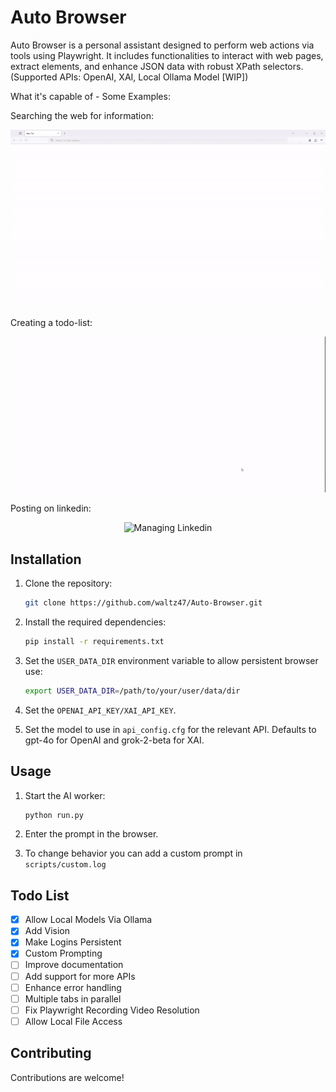 # Auto Browser

Auto Browser is a personal assistant designed to perform web actions via tools using Playwright. It includes functionalities to interact with web pages, extract elements, and enhance JSON data with robust XPath selectors.
(Supported APIs: OpenAI, XAI, Local Ollama Model [WIP])

What it's capable of - Some Examples:

Searching the web for information:

<div align="center">
    <img src="docs/clips/browse.gif" width="600" alt="Searching the web">
</div>

Creating a todo-list:

<div align="center">
    <img src="docs/clips/todo.gif" width="600" alt="Creating To-do Lists">
</div>

Posting on linkedin:

<div align="center">
    <img src="docs/clips/lnkdin.gif" width="600" alt="Managing Linkedin">
</div>




## Installation

1. Clone the repository:
    ```sh
    git clone https://github.com/waltz47/Auto-Browser.git
    ```

2. Install the required dependencies:
    ```sh
    pip install -r requirements.txt
    ```

3. Set the `USER_DATA_DIR` environment variable to allow persistent browser use:
    ```sh
    export USER_DATA_DIR=/path/to/your/user/data/dir
    ```

4. Set the `OPENAI_API_KEY/XAI_API_KEY`.

5. Set the model to use in `api_config.cfg` for the relevant API. Defaults to gpt-4o for OpenAI and grok-2-beta for XAI.
   

## Usage

1. Start the AI worker:
    ```sh
    python run.py
    ```

2. Enter the prompt in the browser.

3. To change behavior you can add a custom prompt in `scripts/custom.log`

## Todo List

- [X] Allow Local Models Via Ollama
- [X] Add Vision
- [X] Make Logins Persistent
- [X] Custom Prompting
- [ ] Improve documentation
- [ ] Add support for more APIs
- [ ] Enhance error handling
- [ ] Multiple tabs in parallel
- [ ] Fix Playwright Recording Video Resolution
- [ ] Allow Local File Access

## Contributing

Contributions are welcome!